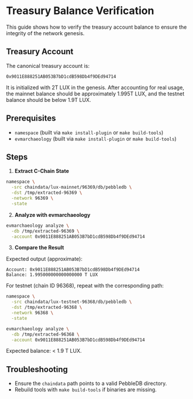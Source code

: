 # Treasury Balance Verification

This guide shows how to verify the treasury account balance to ensure the integrity of the network genesis.

## Treasury Account

The canonical treasury account is:

```
0x9011E888251AB053B7bD1cdB598Db4f9DEd94714
```

It is initialized with 2T LUX in the genesis. After accounting for real usage, the mainnet balance should be approximately 1.995T LUX, and the testnet balance should be below 1.9T LUX.

## Prerequisites

- `namespace` (built via `make install-plugin` or `make build-tools`)
- `evmarchaeology` (built via `make install-plugin` or `make build-tools`)

## Steps

1. **Extract C-Chain State**

```bash
namespace \
  -src chaindata/lux-mainnet/96369/db/pebbledb \
  -dst /tmp/extracted-96369 \
  -network 96369 \
  -state
```

2. **Analyze with evmarchaeology**

```bash
evmarchaeology analyze \
  -db /tmp/extracted-96369 \
  -account 0x9011E888251AB053B7bD1cdB598Db4f9DEd94714
```

3. **Compare the Result**

Expected output (approximate):

```text
Account: 0x9011E888251AB053B7bD1cdB598Db4f9DEd94714
Balance: 1.995000000000000000 T LUX
```

For testnet (chain ID 96368), repeat with the corresponding path:

```bash
namespace \
  -src chaindata/lux-testnet-96368/db/pebbledb \
  -dst /tmp/extracted-96368 \
  -network 96368 \
  -state

evmarchaeology analyze \
  -db /tmp/extracted-96368 \
  -account 0x9011E888251AB053B7bD1cdB598Db4f9DEd94714
```

Expected balance: < 1.9 T LUX.

## Troubleshooting

- Ensure the `chaindata` path points to a valid PebbleDB directory.
- Rebuild tools with `make build-tools` if binaries are missing.
